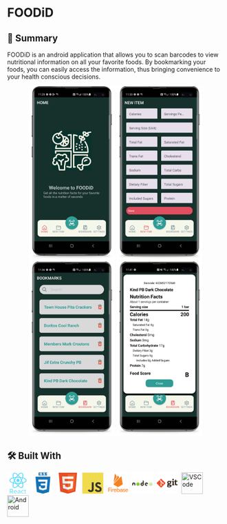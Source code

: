 # FOODiD

## :memo: Summary
  FOODiD is an android application that allows you to scan barcodes to view nutritional information on all your favorite foods. By bookmarking your foods,   you can easily access the information, thus bringing convenience to your health conscious decisions. 
<div align="center">  
  <img src="https://github.com/ogudino/FOODid/blob/main/assets/screenshots/home.png" width="200"/>
  <img src="https://github.com/ogudino/FOODid/blob/main/assets/screenshots/newitem.png" width="200"/>
  <img src="https://github.com/ogudino/FOODid/blob/main/assets/screenshots/bookmarks.png" width="200"/>
  <img src="https://github.com/ogudino/FOODid/blob/main/assets/screenshots/nutrtionfacts.png" width="200"/>
</div>

## :hammer_and_wrench:  Built With
<div>
  <img src="https://github.com/devicons/devicon/blob/master/icons/react/react-original-wordmark.svg" title="React" alt="React Native" width="50" height="50"/>&nbsp;
  <img src="https://github.com/devicons/devicon/blob/master/icons/css3/css3-plain-wordmark.svg"  title="CSS3" alt="CSS" width="50" height="50"/>&nbsp;
  <img src="https://github.com/devicons/devicon/blob/master/icons/html5/html5-original.svg" title="HTML5" alt="HTML" width="50" height="50"/>&nbsp;
  <img src="https://github.com/devicons/devicon/blob/master/icons/javascript/javascript-original.svg" title="JavaScript" alt="JavaScript" width="50" height="50"/>&nbsp;
  <img src="https://github.com/devicons/devicon/blob/master/icons/firebase/firebase-plain-wordmark.svg" title="Firebase" alt="Firebase" width="50" height="50"/>&nbsp;
  <img src="https://github.com/devicons/devicon/blob/master/icons/nodejs/nodejs-original-wordmark.svg" title="NodeJS" alt="NodeJS" width="50" height="50"/>&nbsp;
  <img src="https://github.com/devicons/devicon/blob/master/icons/git/git-original-wordmark.svg" title="Git" **alt="Git" width="50" height="50">&nbsp;
  <img src="https://cdn.jsdelivr.net/gh/devicons/devicon/icons/visualstudio/visualstudio-plain.svg" title="VSCode" **alt="VSCode" width="50" height="50"/>&nbsp;
  <img src="https://cdn.jsdelivr.net/gh/devicons/devicon/icons/android/android-original.svg" title="Android" **alt="Android" width="50" height="50"/>&nbsp;




</div>


